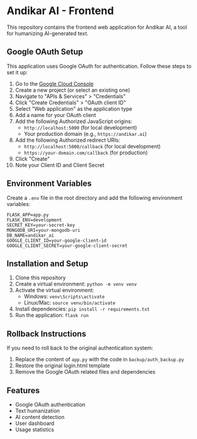 # Andikar AI - Frontend

This repository contains the frontend web application for Andikar AI, a tool for humanizing AI-generated text.

## Google OAuth Setup

This application uses Google OAuth for authentication. Follow these steps to set it up:

1. Go to the [Google Cloud Console](https://console.cloud.google.com/)
2. Create a new project (or select an existing one)
3. Navigate to "APIs & Services" > "Credentials"
4. Click "Create Credentials" > "OAuth client ID"
5. Select "Web application" as the application type
6. Add a name for your OAuth client
7. Add the following Authorized JavaScript origins:
   - `http://localhost:5000` (for local development)
   - Your production domain (e.g., `https://andikar.ai`)
8. Add the following Authorized redirect URIs:
   - `http://localhost:5000/callback` (for local development)
   - `https://your-domain.com/callback` (for production)
9. Click "Create"
10. Note your Client ID and Client Secret

## Environment Variables

Create a `.env` file in the root directory and add the following environment variables:

```
FLASK_APP=app.py
FLASK_ENV=development
SECRET_KEY=your-secret-key
MONGODB_URI=your-mongodb-uri
DB_NAME=andikar_ai
GOOGLE_CLIENT_ID=your-google-client-id
GOOGLE_CLIENT_SECRET=your-google-client-secret
```

## Installation and Setup

1. Clone this repository
2. Create a virtual environment: `python -m venv venv`
3. Activate the virtual environment:
   - Windows: `venv\Scripts\activate`
   - Linux/Mac: `source venv/bin/activate`
4. Install dependencies: `pip install -r requirements.txt`
5. Run the application: `flask run`

## Rollback Instructions

If you need to roll back to the original authentication system:

1. Replace the content of `app.py` with the code in `backup/auth_backup.py`
2. Restore the original login.html template
3. Remove the Google OAuth related files and dependencies

## Features

- Google OAuth authentication
- Text humanization
- AI content detection
- User dashboard
- Usage statistics
